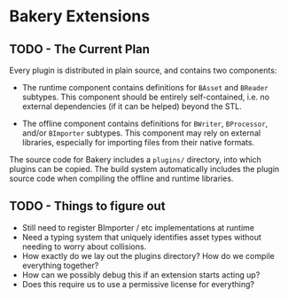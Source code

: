 Bakery Extensions
=================

## TODO - The Current Plan

Every plugin is distributed in plain source, and contains two components:

* The runtime component contains definitions for `BAsset` and 
  `BReader` subtypes. This component should be entirely self-contained,
  i.e. no external dependencies (if it can be helped) beyond the STL.

* The offline component contains definitions for `BWriter`, `BProcessor`,
  and/or `BImporter` subtypes. This component may rely on external 
  libraries, especially for importing files from their native formats. 

The source code for Bakery includes a `plugins/` directory, into which 
plugins can be copied. The build system automatically includes the plugin
source code when compiling the offline and runtime libraries. 

## TODO - Things to figure out

* Still need to register BImporter / etc implementations at runtime
* Need a typing system that uniquely identifies asset types without
  needing to worry about collisions.
* How exactly do we lay out the plugins directory? How do we compile 
  everything together? 
* How can we possibly debug this if an extension starts acting up?
* Does this require us to use a permissive license for everything?

